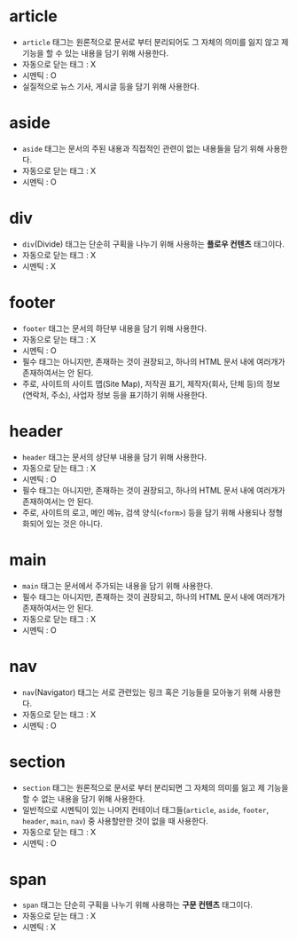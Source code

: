 # article

- `article` 태그는 원론적으로 문서로 부터 분리되어도 그 자체의 의미를 잃지 않고 제 기능을 할 수 있는 내용을 담기 위해 사용한다.
- 자동으로 닫는 태그 : X
- 시멘틱 : O
- 실질적으로 뉴스 기사, 게시글 등을 담기 위해 사용한다.

# aside

- `aside` 태그는 문서의 주된 내용과 직접적인 관련이 없는 내용들을 담기 위해 사용한다.
- 자동으로 닫는 태그 : X
- 시멘틱 : O

# div

- `div`(Divide) 태그는 단순히 구획을 나누기 위해 사용하는 **플로우 컨텐츠** 태그이다.
- 자동으로 닫는 태그 : X
- 시멘틱 : X

# footer

- `footer` 태그는 문서의 하단부 내용을 담기 위해 사용한다.
- 자동으로 닫는 태그 : X
- 시멘틱 : O
- 필수 태그는 아니지만, 존재하는 것이 권장되고, 하나의 HTML 문서 내에 여러개가 존재하여서는 안 된다.
- 주로, 사이트의 사이트 맵(Site Map), 저작권 표기, 제작자(회사, 단체 등)의 정보(연락처, 주소), 사업자 정보 등을 표기하기 위해 사용한다.

# header

- `header` 태그는 문서의 상단부 내용을 담기 위해 사용한다.
- 자동으로 닫는 태그 : X
- 시멘틱 : O
- 필수 태그는 아니지만, 존재하는 것이 권장되고, 하나의 HTML 문서 내에 여러개가 존재하여서는 안 된다.
- 주로, 사이트의 로고, 메인 메뉴, 검색 양식(`<form>`) 등을 담기 위해 사용되나 정형화되어 있는 것은 아니다.

# main

- `main` 태그는 문서에서 주가되는 내용을 담기 위해 사용한다.
- 필수 태그는 아니지만, 존재하는 것이 권장되고, 하나의 HTML 문서 내에 여러개가 존재하여서는 안 된다.
- 자동으로 닫는 태그 : X
- 시멘틱 : O

# nav

- `nav`(Navigator) 태그는 서로 관련있는 링크 혹은 기능들을 모아놓기 위해 사용한다.
- 자동으로 닫는 태그 : X
- 시멘틱 : O

# section

- `section` 태그는 원론적으로 문서로 부터 분리되면 그 자체의 의미를 잃고 제 기능을 할 수 없는 내용을 담기 위해 사용한다.
- 일반적으로 시멘틱이 있는 나머지 컨테이너 태그들(`article`, `aside`, `footer`, `header`, `main`, `nav`) 중 사용할만한 것이 없을 때 사용한다.
- 자동으로 닫는 태그 : X
- 시멘틱 : O

# span

- `span` 태그는 단순히 구획을 나누기 위해 사용하는 **구문 컨텐츠** 태그이다.
- 자동으로 닫는 태그 : X
- 시멘틱 : X